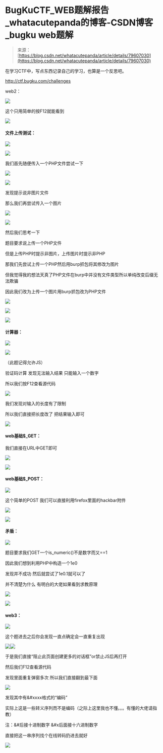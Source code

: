 <!--yml
category: 未分类
date: 2022-04-26 14:37:33
-->

# BugKuCTF_WEB题解报告_whatacutepanda的博客-CSDN博客_bugku web题解

> 来源：[https://blog.csdn.net/whatacutepanda/article/details/79607030](https://blog.csdn.net/whatacutepanda/article/details/79607030)

在学习CTF中，写点东西记录自己的学习，也算是一个反思吧。

http://ctf.bugku.com/challenges

web2：

![](img/7200ea83e2e73570773793bb84ea5ea2.png)

这个只用简单的按F12就能看到

![](img/1aa877bbfeefec7dfc9030288661f0db.png)

#### 文件上传测试：

![](img/943bb26ffd5f7b69d54624a521226c16.png)

![](img/4807a993544f0ab194e8c56a4a84af44.png)

我们首先随便传入一个PHP文件尝试一下

![](img/d27e11a8334fb5259689d12d52f12f6c.png)

![](img/b9d6aa8ed25237531cd2baf5de8458fe.png)

发现提示说非图片文件

那么我们再尝试传入一个图片

![](img/4d0a5ce53362de07a4955894e5eefa1b.png)

![](img/dba9faac2ecf89e4463e319f17d4df55.png)

然后我们思考一下

题目要求说上传一个PHP文件

但是上传PHP时提示非图片，上传图片时提示非PHP

那我们先尝试上传一个PHP然后用burp抓包将其修改为图片

但我觉得我的想法天真了PHP文件在burp中并没有文件类型所以单纯改变后缀无法欺骗

因此我们改为上传一个图片用burp抓包改为PHP文件

![](img/220a6e8bb3d4b8b14f6b4b0088980d50.png)

![](img/26b77e69488595c33cbd413f98e1c730.png)

![](img/3c48803299d18f068ac2c6b6fdb1ee04.png)

#### 计算器：

![](img/511096c8330627f48ff5c9c635c49684.png)

![](img/32cb2f478152d35970269ae8eac35993.png)

（此题记得允许JS）

验证码计算 发现无法输入结果 只能输入一个数字

所以我们按F12查看源代码

![](img/68d195331780a244181d484692f9102f.png)

我们发现对输入的长度有了限制

所以我们直接把长度改了 把结果输入即可

![](img/66e4fe8e8ee5105f645b785e130ad9f1.png)

#### web基础$_GET：

我们直接在URL中GET即可

![](img/a3a52f31536c3bccf8bdc61cc22d4b58.png)

![](img/94998968e50aefd14ec10485e66cf7ca.png)

#### web基础$_POST：

![](img/92e440d9daa620af18f01e3f4cedf809.png)

这个简单的POST 我们可以直接利用firefox里面的hackbar附件

![](img/459ab144a3c2ca68790f38de703b8397.png)

![](img/29a59503e6b4b5e6cd7b296c0bc43120.png)

#### 矛盾：

![](img/ec308ac07b8889e0e0acdad48d3f4e34.png)

题目要求我们GET一个is_numeric()不是数字而又==1

因此我们想到利用PHP中构造一个1e0

发现并不成功 然后就尝试了1e0.1就可以了

并不清楚为什么 有明白的大佬如果看到求教原理

![](img/686c9e3d537dd5e9a6684e547cd3a976.png)

![](img/16961832f44455e19ea951237aa0d9ca.png)

#### web3：

![](img/18592bf00957f5b36a5d8cd611aee7ea.png)

这个题进去之后你会发现一直点确定会一直重复出现

![](img/99f37e8f378886e1322ae4073efbdf5c.png)![](img/7e529643252d32f883d55bc1b686874d.png)

于是我们直接“阻止此页面创建更多的对话框”or禁止JS后再打开

然后我们F12查看源代码

发现里面重复弹窗多次 所以我们直接翻到最下面

![](img/02f917966a10483110eeabb1130115d0.png)

发现其中有&#xxxx格式的“编码”

实际上这是一些转义序列而不是编码（之际上这里我也不懂。。。有懂的大佬请指教）

注：&#后接十进制数字 &#x后面接十六进制数字

直接把这一串序列找个在线转码扔进去就好

![](img/25eaec6b10db4281711eea25b1b9925c.png)